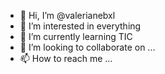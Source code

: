 - 👋 Hi, I’m @valerianebxl
- 👀 I’m interested in everything
- 🌱 I’m currently learning TIC
- 💞️ I’m looking to collaborate on ...
- 📫 How to reach me ...

<!---
valerianebxl/valerianebxl is a ✨ special ✨ repository because its `README.md` (this file) appears on your GitHub profile.
You can click the Preview link to take a look at your changes.
--->
